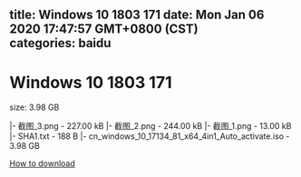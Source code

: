 
title: Windows 10 1803 171
date: Mon Jan 06 2020 17:47:57 GMT+0800 (CST)    
categories: baidu
---

# Windows 10 1803 171
size: 3.98 GB
 
 
|- 截图_3.png - 227.00 kB
|- 截图_2.png - 244.00 kB
|- 截图_1.png - 13.00 kB
|- SHA1.txt - 188 B
|- cn_windows_10_17134_81_x64_4in1_Auto_activate.iso - 3.98 GB

[How to download](https://bpcam.bemobtrk.com/go/2ceec3aa-1ca2-46d6-b9ff-aaa5c184517c?jno=4558)